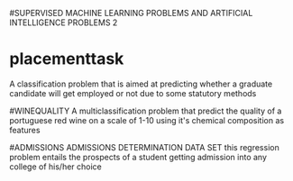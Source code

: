 #SUPERVISED MACHINE LEARNING PROBLEMS AND ARTIFICIAL INTELLIGENCE PROBLEMS 2

# placementtask
A classification problem that is aimed at predicting whether a graduate candidate will get employed or not due to some statutory methods

#WINEQUALITY
A multiclassification problem that predict the quality of a portuguese red wine on a scale of 1-10 using it's chemical composition as  features

#ADMISSIONS
ADMISSIONS DETERMINATION DATA SET
this regression problem entails the prospects of a student getting admission into any college of his/her choice

